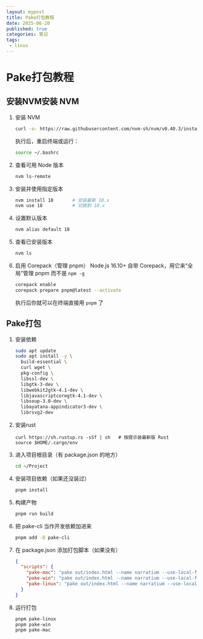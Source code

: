 ```yaml
---
layout: mypost
title: Pake打包教程
date: 2025-06-20
published: true
categories: 笔记
tags: 
 - linux
---
```


# Pake打包教程

## 安装NVM安装 NVM

1. 安装 NVM

    ```bash
    curl -o- https://raw.githubusercontent.com/nvm-sh/nvm/v0.40.3/install.sh | bash
    ```

    执行后，重启终端或运行：

    ```bash
    source ~/.bashrc
    ```

2. 查看可用 Node 版本

    ```bash
    nvm ls-remote
    ```

3. 安装并使用指定版本

    ```bash
    nvm install 18       # 安装最新 18.x
    nvm use 18           # 切换到 18.x
    ```
    
4. 设置默认版本

    ```bash
    nvm alias default 18
    ```

5. 查看已安装版本

    ```bash
    nvm ls
    ```

6. 启用 Corepack（管理 pnpm）
   Node.js 16.10+ 自带 Corepack，用它来“全局”管理 pnpm 而不是 `npm -g`

    ```bash
    corepack enable
    corepack prepare pnpm@latest --activate
    ```

    执行后你就可以在终端直接用 `pnpm` 了

## Pake打包

1. 安装依赖

   ```bash
   sudo apt update
   sudo apt install -y \
     build-essential \
     curl wget \
     pkg-config \
     libssl-dev \
     libgtk-3-dev \
     libwebkit2gtk-4.1-dev \
     libjavascriptcoregtk-4.1-dev \
     libsoup-3.0-dev \
     libayatana-appindicator3-dev \
     librsvg2-dev
   ```

2. 安装rust

   ```
   curl https://sh.rustup.rs -sSf | sh   # 按提示装最新版 Rust
   source $HOME/.cargo/env
   ```

3. 进入项目根目录（有 package.json 的地方）

   ```bash
   cd ~/Project
   ```

4. 安装项目依赖（如果还没装过）

   ```bash
   pnpm install
   ```

5. 构建产物

   ```bash
   pnpm run build
   ```

6. 把 pake-cli 当作开发依赖加进来

   ```bash
   pnpm add -D pake-cli
   ```

7. 在 package.json 添加打包脚本（如果没有）

    ```json
    {
      "scripts": {
        "pake-mac": "pake out/index.html --name narratium --use-local-file --icon ./public/icon.icns --multi-arch",
        "pake-win": "pake out/index.html --name narratium --use-local-file --icon ./public/icon.ico",
        "pake-linux": "pake out/index.html --name narratium --use-local-file --icon ./public/icon.png"
      }
    }
    ```

8. 运行打包

    ```bash
    pnpm pake-linux
    pnpm pake-win
    pnpm pake-mac
    ```